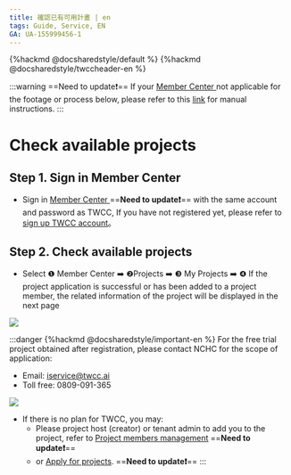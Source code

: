 ```yaml
---
title: 確認已有可用計畫 | en
tags: Guide, Service, EN
GA: UA-155999456-1
---
```


{%hackmd @docsharedstyle/default %}
{%hackmd @docsharedstyle/twccheader-en %}

:::warning
==Need to update:exclamation:==
<i class="fa fa-bullhorn" aria-hidden="true"></i> If your <ins>Member Center <i class="fa fa-question-circle fa-question-circle-for-service" aria-hidden="true"></i></ins> not applicable for the footage or process below, please refer to this <i class="fa fa-sign-out" aria-hidden="true"></i> <ins>link</ins> for manual instructions.
:::

# Check available projects


## Step 1. Sign in Member Center 

- Sign in  [Member Center <i class="fa fa-question-circle fa-question-circle-for-service" aria-hidden="true"></i>](https://man.twcc.ai/@twsdocs/howto-service-access-service-zh) ==**Need to update:exclamation:**== with the same account and password as TWCC, If you have not registered yet, please refer to [sign up TWCC account](https://www.twcc.ai/doc?page=register_account)。

## Step 2. Check available projects
- Select <span>&#10102;</span> Member Center :arrow_right: <span>&#10103;</span>Projects :arrow_right: <span>&#10104;</span> My Projects :arrow_right: <span>&#10105;</span> If the project application is successful or has been added to a project member, the related information of the project will be displayed in the next page

![](https://cos.twcc.ai/SYS-MANUAL/uploads/upload_a1cdeb0f8737f7b6f162823121f065fc.png)


:::danger
{%hackmd @docsharedstyle/important-en %}
For the free trial project obtained after registration, please contact NCHC for the scope of application:
- Email: iservice@twcc.ai
- Toll free: 0809-091-365

![](https://cos.twcc.ai/SYS-MANUAL/uploads/upload_6917ff69a9d17f2d46872c29eeea1657.png)

- If there is no plan for TWCC, you may:
    - Please project host (creator) or tenant admin to add you to the project, refer to [<ins>Project members management</ins>](https://man.twcc.ai/@twccdocs/guide-service-manage-project-team-zh) ==**Need to update:exclamation:**==
    - or [<ins>Apply for projects</ins>](https://man.twcc.ai/@twccdocs/apply-project-and-credit-zh). ==**Need to update:exclamation:**==
:::
